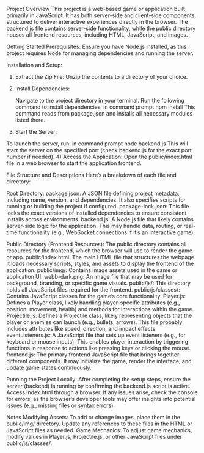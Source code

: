 Project Overview
This project is a web-based game or application built primarily in JavaScript. It has both server-side and client-side components, structured to deliver interactive experiences directly in the browser. The backend.js file contains server-side functionality, while the public directory houses all frontend resources, including HTML, JavaScript, and images.

Getting Started
Prerequisites:
Ensure you have Node.js installed, as this project requires Node for managing dependencies and running the server.

Installation and Setup:
1) Extract the Zip File: Unzip the contents to a directory of your choice.
2) Install Dependencies:

   Navigate to the project directory in your terminal.
   Run the following command to install dependencies:
in command prompt
npm install
This command reads from package.json and installs all necessary modules listed there.
3) Start the Server:

To launch the server, run:
in command prompt
node backend.js
This will start the server on the specified port (check backend.js for the exact port number if needed).
4) Access the Application:
Open the public/index.html file in a web browser to start the application frontend.


File Structure and Descriptions
Here’s a breakdown of each file and directory:

Root Directory:
package.json: A JSON file defining project metadata, including name, version, and dependencies. It also specifies scripts for running or building the project if configured.
package-lock.json: This file locks the exact versions of installed dependencies to ensure consistent installs across environments.
backend.js: A Node.js file that likely contains server-side logic for the application. This may handle data, routing, or real-time functionality (e.g., WebSocket connections if it’s an interactive game).

Public Directory (Frontend Resources):
The public directory contains all resources for the frontend, which the browser will use to render the game or app.
public/index.html: The main HTML file that structures the webpage. It loads necessary scripts, styles, and assets to display the frontend of the application.
public/img/: Contains image assets used in the game or application UI.
webb-dark.png: An image file that may be used for background, branding, or specific game visuals.
public/js/: This directory holds all JavaScript files required for the frontend.
public/js/classes/: Contains JavaScript classes for the game’s core functionality.
Player.js: Defines a Player class, likely handling player-specific attributes (e.g., position, movement, health) and methods for interactions within the game.
Projectile.js: Defines a Projectile class, likely representing objects that the player or enemies can launch (e.g., bullets, arrows). This file probably includes attributes like speed, direction, and impact effects.
eventListeners.js: A JavaScript file that sets up event listeners (e.g., for keyboard or mouse inputs). This enables player interaction by triggering functions in response to actions like pressing keys or clicking the mouse.
frontend.js: The primary frontend JavaScript file that brings together different components. It may initialize the game, render the interface, and update game states continuously.

Running the Project Locally:
After completing the setup steps, ensure the server (backend) is running by confirming the backend.js script is active.
Access index.html through a browser. If any issues arise, check the console for errors, as the browser’s developer tools may offer insights into potential issues (e.g., missing files or syntax errors).

Notes
Modifying Assets: To add or change images, place them in the public/img/ directory. Update any references to these files in the HTML or JavaScript files as needed.
Game Mechanics: To adjust game mechanics, modify values in Player.js, Projectile.js, or other JavaScript files under public/js/classes/.
